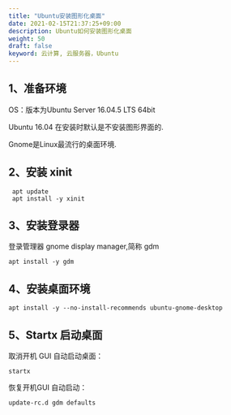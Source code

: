 ```yaml
---
title: "Ubuntu安装图形化桌面"
date: 2021-02-15T21:37:25+09:00
description: Ubuntu如何安装图形化桌面
weight: 50
draft: false
keyword: 云计算, 云服务器，Ubuntu
---
```


## 1、准备环境

OS：版本为Ubuntu Server 16.04.5 LTS 64bit

Ubuntu 16.04 在安装时默认是不安装图形界面的.

Gnome是Linux最流行的桌面环境.

##  2、安装 xinit

```shell
 apt update
 apt install -y xinit  
```
##  3、安装登录器

 登录管理器 gnome display manager,简称 gdm

 ```shell
 apt install -y gdm 
 ```
##  4、安装桌面环境

 ```shell
 apt install -y --no-install-recommends ubuntu-gnome-desktop
 ```
##  5、Startx 启动桌面

 取消开机 GUI 自动启动桌面：

 ```shell
 startx
 ```
 恢复开机GUI 自动启动：
 ```shell
 update-rc.d gdm defaults
 ```
